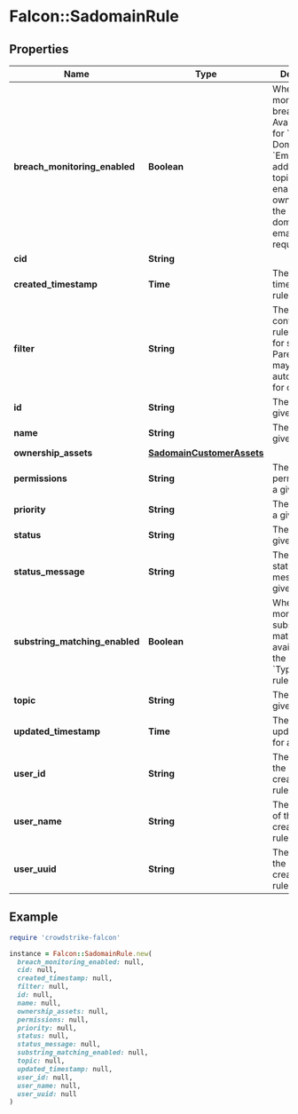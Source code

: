 # Falcon::SadomainRule

## Properties

| Name | Type | Description | Notes |
| ---- | ---- | ----------- | ----- |
| **breach_monitoring_enabled** | **Boolean** | Whether to monitor for breach data. Available only for &#x60;Company Domains&#x60; and &#x60;Email addresses&#x60; rule topics. When enabled, ownership of the monitored domains or emails is required |  |
| **cid** | **String** |  |  |
| **created_timestamp** | **Time** | The creation time for a given rule |  |
| **filter** | **String** | The FQL filter contained in a rule and used for searching. Parentheses may be added automatically for clarity |  |
| **id** | **String** | The ID of a given rule |  |
| **name** | **String** | The name of a given rule |  |
| **ownership_assets** | [**SadomainCustomerAssets**](SadomainCustomerAssets.md) |  | [optional] |
| **permissions** | **String** | The permissions of a given rule |  |
| **priority** | **String** | The priority of a given rule |  |
| **status** | **String** | The status of a given rule |  |
| **status_message** | **String** | The detailed status message of a given rule | [optional] |
| **substring_matching_enabled** | **Boolean** | Whether to monitor for substring matches. Only available for the &#x60;Typosquatting&#x60; rule topic |  |
| **topic** | **String** | The topic of a given rule |  |
| **updated_timestamp** | **Time** | The last updated time for a given rule |  |
| **user_id** | **String** | The user ID of the user that created a given rule | [optional] |
| **user_name** | **String** | The user name of the user that created a given rule | [optional] |
| **user_uuid** | **String** | The UUID of the user that created a given rule |  |

## Example

```ruby
require 'crowdstrike-falcon'

instance = Falcon::SadomainRule.new(
  breach_monitoring_enabled: null,
  cid: null,
  created_timestamp: null,
  filter: null,
  id: null,
  name: null,
  ownership_assets: null,
  permissions: null,
  priority: null,
  status: null,
  status_message: null,
  substring_matching_enabled: null,
  topic: null,
  updated_timestamp: null,
  user_id: null,
  user_name: null,
  user_uuid: null
)
```

